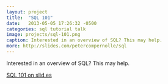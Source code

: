 ```yaml
---
layout: project
title:  "SQL 101"
date:   2013-05-05 17:26:32 -0500
categories: sql tutorial talk
image: projects/sql-101.png
caption: Interested in an overview of SQL? This may help.
more: http://slides.com/petercompernolle/sql
---
```


Interested in an overview of SQL? This may help.

[SQL 101 on slid.es](http://slides.com/petercompernolle/sql)
